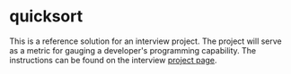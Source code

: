 quicksort
=========

This is a reference solution for an interview project. The project will serve
as a metric for gauging a developer's programming capability. The instructions
can be found on the interview [project
page](https://github.com/Camber-Cyber-Division/quicksort/blob/master/README.md).

